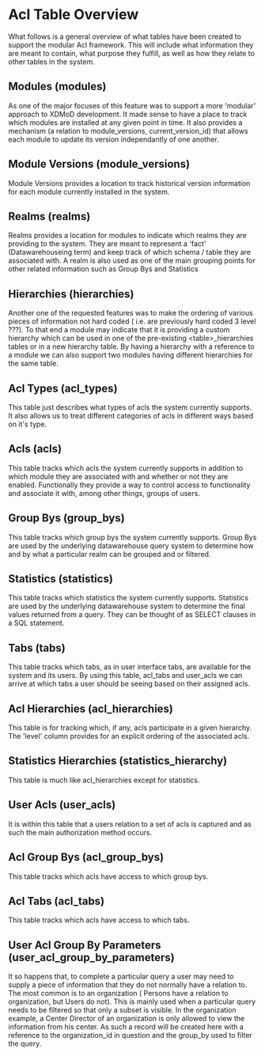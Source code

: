 # Acl Table Overview
What follows is a general overview of what tables have been created to support 
the modular Acl framework. This will include what information they are meant to 
contain, what purpose they fulfill, as well as how they relate to other tables in
the system. 

## Modules (modules)
As one of the major focuses of this feature was to support a more 'modular' 
approach to XDMoD development. It made sense to have a place to track which 
modules are installed at any given point in time. It also provides a mechanism 
(a relation to module_versions, current_version_id) that allows each module to 
update its version independantly of one another.
   
## Module Versions (module_versions)
Module Versions provides a location to track historical version information for
each module currently installed in the system. 

## Realms (realms)
Realms provides a location for modules to indicate which realms they are 
providing to the system. They are meant to represent a 'fact' (Datawarehouseing term)
and keep track of which schema / table they are associated with. A realm is also
used as one of the main grouping points for other related information such as Group Bys and Statistics 

## Hierarchies (hierarchies)
Another one of the requested features was to make the ordering of various pieces
of information not hard coded ( i.e. are previously hard coded 3 level ???). To 
that end a module may indicate that it is providing a custom hierarchy which can be
used in one of the pre-existing \<table>_hierarchies tables or in a new hierarchy table. 
By having a hierarchy with a reference to a module we can also support two modules
having different hierarchies for the same table.

## Acl Types (acl_types)
This table just describes what types of acls the system currently supports. It also
allows us to treat different categories of acls in different ways based on it's type.

## Acls (acls)
This table tracks which acls the system currently supports in addition to which module 
they are associated with and whether or not they are enabled. Functionally they
provide a way to control access to functionality and associate it with, among 
other things, groups of users. 

## Group Bys (group_bys)
This table tracks which group bys the system currently supports. Group Bys are 
used by the underlying datawarehouse query system to determine how and by what
a particular realm can be grouped and or filtered.  

## Statistics (statistics)
This table tracks which statistics the system currently supports. Statistics 
are used by the underlying datawarehouse system to determine the final values 
returned from a query. They can be thought of as SELECT clauses in a SQL statement.
 
## Tabs (tabs)
This table tracks which tabs, as in user interface tabs, are available for 
the system and its users. By using this table, acl_tabs and user_acls we can arrive
at which tabs a user should be seeing based on their assigned acls.

## Acl Hierarchies (acl_hierarchies)
This table is for tracking which, if any, acls participate in a given hierarchy.
The 'level' column provides for an explicit ordering of the associated acls.  

## Statistics Hierarchies (statistics_hierarchy)
This table is much like acl_hierarchies except for statistics.

## User Acls (user_acls)
It is within this table that a users relation to a set of acls is captured and as such 
the main authorization method occurs. 

## Acl Group Bys (acl_group_bys)
This table tracks which acls have access to which group bys. 

## Acl Tabs (acl_tabs)
This table tracks which acls have access to which tabs.

## User Acl Group By Parameters (user_acl_group_by_parameters)
It so happens that, to complete a particular query a user may need to supply
a piece of information that they do not normally have a relation to. The most 
common is to an organization ( Persons have a relation to organization, but Users do not). 
This is mainly used when a particular query needs to be filtered so that only a subset is
visible. In the organization example, a Center Director of an organization is only allowed
to view the information from his center. As such a record will be created here
with a reference to the organization_id in question and the group_by used to filter
the query. 